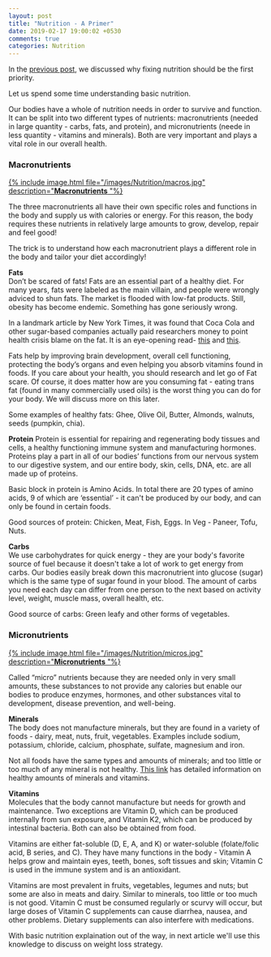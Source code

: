 ```yaml
---
layout: post
title: "Nutrition - A Primer"
date: 2019-02-17 19:00:02 +0530
comments: true
categories: Nutrition
---
```


In the [previous post](exercise-and-weight-loss.html), we discussed why fixing nutrition should be the first priority.

Let us spend some time understanding basic nutrition.
<!--more-->

Our bodies have a whole of nutrition needs in order to survive and function. It can be split into two different types of nutrients: macronutrients (needed in large quantity - carbs, fats, and protein), and micronutrients (neede in less quantity - vitamins and minerals).  Both are very important and plays a vital role in our overall health.

### **Macronutrients**
[{% include image.html file="/images/Nutrition/macros.jpg" description="**Macronutrients** "%}](/images/Nutrition/macros.jpg)  
>  

The three macronutrients all have their own specific roles and functions in the body and supply us with calories or energy. For this reason, the body requires these nutrients in relatively large amounts to grow, develop, repair and feel good!

The trick is to understand how each macronutrient plays a different role in the body and tailor your diet accordingly!

**Fats**  
Don’t be scared of fats! Fats are an essential part of a healthy diet. For many years, fats were labeled as the main villain, and people were wrongly adviced to shun fats. The market is flooded with low-fat products. Still, obesity has become endemic. Something has gone seriously wrong.

In a landmark article by New York Times, it was found that Coca Cola and other sugar-based companies actually paid researchers money to point health crisis blame on the fat. It is an eye-opening read- [this](https://www.nytimes.com/2016/09/13/well/eat/how-the-sugar-industry-shifted-blame-to-fat.html) and [this](https://www.nytimes.com/2002/07/07/magazine/what-if-it-s-all-been-a-big-fat-lie.html).

 Fats help by improving brain development, overall cell functioning, protecting the body’s organs and even helping you absorb vitamins found in foods. If you care about your health, you should research and let go of Fat scare.
  Of course, it does matter how are you consuming fat - eating trans fat (found in many commercially used oils) is the worst thing you can do for your body.
 We will discuss more on this later.

Some examples of healthy fats: Ghee, Olive Oil, Butter, Almonds, walnuts, seeds (pumpkin, chia).

**Protein**
Protein is essential for repairing and regenerating body tissues and cells, a healthy functioning immune system and manufacturing hormones. Proteins play a part in all of our bodies’ functions from our nervous system to our digestive system, and our entire body, skin, cells, DNA, etc. are all made up of proteins.

 Basic block in protein is Amino Acids. In total there are 20 types of amino acids,  9 of which are ‘essential’ - it can't be produced by our body, and can only be found in certain foods.

Good sources of protein: Chicken, Meat, Fish, Eggs. In Veg - Paneer, Tofu, Nuts.


**Carbs**  
We use carbohydrates for quick energy - they are your body's favorite source of fuel because it doesn't take a lot of work to get energy from carbs. Our bodies easily break down this macronutrient into glucose (sugar) which is the same type of sugar found in your blood. The amount of carbs you need each day can differ from one person to the next based on activity level, weight, muscle mass, overall health, etc.  

Good source of carbs: Green leafy and other forms of vegetables.


### **Micronutrients**  

[{% include image.html file="/images/Nutrition/micros.jpg" description="**Micronutrients** "%}](/images/Nutrition/micros.jpg)  
>  


Called “micro” nutrients because they are needed only in very small amounts, these substances to not provide any calories but enable our bodies to produce enzymes, hormones, and other substances vital to development, disease prevention, and well-being.

**Minerals**  
The body does not manufacture minerals, but they are found in a variety of foods - dairy, meat, nuts, fruit, vegetables. Examples include sodium, potassium, chloride, calcium, phosphate, sulfate, magnesium and iron.

Not all foods have the same types and amounts of minerals; and too little or too much of any mineral is not healthy. [This link](https://www.nal.usda.gov/fnic/vitamins-and-minerals) has detailed information on healthy amounts of minerals and vitamins.

**Vitamins**  
Molecules that the body cannot manufacture but needs for growth and maintenance. Two exceptions are Vitamin D, which can be produced internally from sun exposure, and Vitamin K2, which can be produced by intestinal bacteria. Both can also be obtained from food.

Vitamins are either fat-soluble (D, E, A, and K) or water-soluble (folate/folic acid, B series, and C). They have many functions in the body - Vitamin A helps grow and maintain eyes, teeth, bones, soft tissues and skin; Vitamin C is used in the immune system and is an antioxidant.

Vitamins are most prevalent in fruits, vegetables, legumes and nuts; but some are also in meats and dairy. Similar to minerals, too little or too much is not good. Vitamin C must be consumed regularly or scurvy will occur, but large doses of Vitamin C supplements can cause diarrhea, nausea, and other problems.  Dietary supplements can also interfere with medications.

With basic nutrition explaination out of the way, in next article we'll use this knowledge to discuss on weight loss strategy.  

